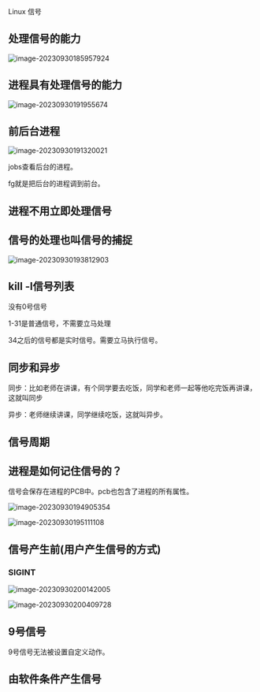 Linux 信号

##  处理信号的能力



![image-20230930185957924](E:\markdown\图片\image-20230930185957924.png)

##  进程具有处理信号的能力

![image-20230930191955674](E:\markdown\图片\image-20230930191955674.png)

##  前后台进程

![image-20230930191320021](E:\markdown\图片\image-20230930191320021.png)

jobs查看后台的进程。

fg就是把后台的进程调到前台。

##  进程不用立即处理信号

##  信号的处理也叫信号的捕捉

![image-20230930193812903](E:\markdown\图片\image-20230930193812903.png)

##  kill -l信号列表

没有0号信号

1-31是普通信号，不需要立马处理

34之后的信号都是实时信号。需要立马执行信号。

##  同步和异步

同步：比如老师在讲课，有个同学要去吃饭，同学和老师一起等他吃完饭再讲课，这就叫同步

异步：老师继续讲课，同学继续吃饭，这就叫异步。



 ##  信号周期

##  进程是如何记住信号的？

信号会保存在进程的PCB中。pcb也包含了进程的所有属性。

![image-20230930194905354](E:\markdown\图片\image-20230930194905354.png)

![image-20230930195111108](E:\markdown\图片\image-20230930195111108.png)

##  信号产生前(用户产生信号的方式)

###  SIGINT

 ![image-20230930200142005](E:\markdown\图片\image-20230930200142005.png)

![image-20230930200409728](E:\markdown\图片\image-20230930200409728.png)

##  9号信号

9号信号无法被设置自定义动作。

##  由软件条件产生信号


